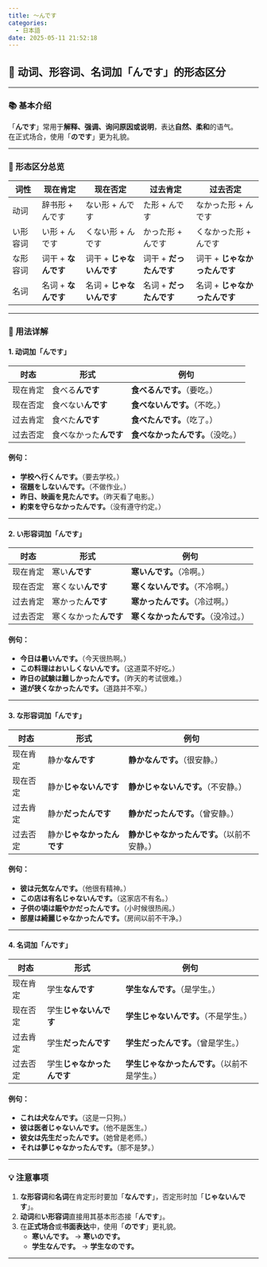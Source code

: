 ```yaml
---
title: 〜んです
categories:
  - 日本語
date: 2025-05-11 21:52:18
---
```


## 🌟 **动词、形容词、名词加「んです」的形态区分**

---

### **📚 基本介绍**

「**んです**」常用于**解释、强调、询问原因或说明**，表达**自然、柔和**的语气。  
在正式场合，使用「**のです**」更为礼貌。

---

### **🔧 形态区分总览**

| **词性**    | **现在肯定**       | **现在否定**          | **过去肯定**       | **过去否定**          |
|------------|--------------------|------------------------|--------------------|------------------------|
| 动词        | 辞书形 + んです    | ない形 + んです        | た形 + んです        | なかった形 + んです     |
| い形容词    | い形 + んです      | くない形 + んです      | かった形 + んです    | くなかった形 + んです   |
| な形容词    | 词干 + **なんです** | 词干 + **じゃないんです** | 词干 + **だったんです** | 词干 + **じゃなかったんです** |
| 名词        | 名词 + **なんです** | 名词 + **じゃないんです** | 名词 + **だったんです** | 名词 + **じゃなかったんです** |

---

### **🔑 用法详解**

#### **1. 动词加「んです」**

| **时态**      | **形式**                  | **例句**                           |
|--------------|----------------------------|------------------------------------|
| 现在肯定      | 食べる**んです**            | **食べるんです。**（要吃。）         |
| 现在否定      | 食べない**んです**          | **食べないんです。**（不吃。）       |
| 过去肯定      | 食べた**んです**            | **食べたんです。**（吃了。）         |
| 过去否定      | 食べなかった**んです**      | **食べなかったんです。**（没吃。）   |

#### **例句：**
- **学校へ行くんです。**（要去学校。）
- **宿題をしないんです。**（不做作业。）
- **昨日、映画を見たんです。**（昨天看了电影。）
- **約束を守らなかったんです。**（没有遵守约定。）

---

#### **2. い形容词加「んです」**

| **时态**      | **形式**                   | **例句**                            |
|--------------|-----------------------------|-------------------------------------|
| 现在肯定      | 寒い**んです**               | **寒いんです。**（冷啊。）             |
| 现在否定      | 寒くない**んです**           | **寒くないんです。**（不冷啊。）       |
| 过去肯定      | 寒かった**んです**           | **寒かったんです。**（冷过啊。）       |
| 过去否定      | 寒くなかった**んです**       | **寒くなかったんです。**（没冷过。）   |

#### **例句：**
- **今日は暑いんです。**（今天很热啊。）
- **この料理はおいしくないんです。**（这道菜不好吃。）
- **昨日の試験は難しかったんです。**（昨天的考试很难。）
- **道が狭くなかったんです。**（道路并不窄。）

---

#### **3. な形容词加「んです」**

| **时态**      | **形式**                      | **例句**                                 |
|--------------|--------------------------------|------------------------------------------|
| 现在肯定      | 静か**なんです**                | **静かなんです。**（很安静。）             |
| 现在否定      | 静か**じゃないんです**           | **静かじゃないんです。**（不安静。）       |
| 过去肯定      | 静か**だったんです**             | **静かだったんです。**（曾安静。）         |
| 过去否定      | 静か**じゃなかったんです**        | **静かじゃなかったんです。**（以前不安静。）|

#### **例句：**
- **彼は元気なんです。**（他很有精神。）
- **この店は有名じゃないんです。**（这家店不有名。）
- **子供の頃は賑やかだったんです。**（小时候很热闹。）
- **部屋は綺麗じゃなかったんです。**（房间以前不干净。）

---

#### **4. 名词加「んです」**

| **时态**      | **形式**                       | **例句**                                |
|--------------|---------------------------------|-----------------------------------------|
| 现在肯定      | 学生**なんです**                 | **学生なんです。**（是学生。）            |
| 现在否定      | 学生**じゃないんです**            | **学生じゃないんです。**（不是学生。）    |
| 过去肯定      | 学生**だったんです**              | **学生だったんです。**（曾是学生。）      |
| 过去否定      | 学生**じゃなかったんです**         | **学生じゃなかったんです。**（以前不是学生。） |

#### **例句：**
- **これは犬なんです。**（这是一只狗。）
- **彼は医者じゃないんです。**（他不是医生。）
- **彼女は先生だったんです。**（她曾是老师。）
- **それは夢じゃなかったんです。**（那不是梦。）

---

### **💡 注意事项**

1. **な形容词**和**名词**在肯定形时要加「**なんです**」，否定形时加「**じゃないんです**」。
2. **动词**和**い形容词**直接用其基本形态接「**んです**」。
3. 在**正式场合**或**书面表达**中，使用「**のです**」更礼貌。
    - **寒いんです。** → **寒いのです。**
    - **学生なんです。** → **学生なのです。**

---

